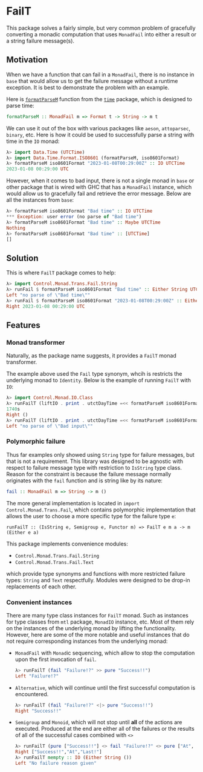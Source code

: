 # FailT

This package solves a fairly simple, but very common problem of gracefully converting a
monadic computation that uses `MonadFail` into either a result or a string failure
message(s).

## Motivation

When we have a function that can fail in a `MonadFail`, there is no instance in `base`
that would allow us to get the failure message without a runtime exception. It is best to
demonstrate the problem with an example.

Here is
[`formatParseM`](https://hackage.haskell.org/package/time/docs/Data-Time-Format-ISO8601.html#v:formatParseM)
function from the [`time`](https://hackage.haskell.org/package/time) package, which is
designed to parse time:

```haskell
formatParseM :: MonadFail m => Format t -> String -> m t
```

We can use it out of the box with various packages like `aeson`, `attoparsec`, `binary`,
etc. Here is how it could be used to successfully parse a string with time in the `IO`
monad:

```haskell
λ> import Data.Time (UTCTime)
λ> import Data.Time.Format.ISO8601 (formatParseM, iso8601Format)
λ> formatParseM iso8601Format "2023-01-08T00:29:00Z" :: IO UTCTime
2023-01-08 00:29:00 UTC
```

However, when it comes to bad input, there is not a single monad in `base` or other
package that is wired with GHC that has a `MonadFail` instance, which would allow us to
gracefully fail and retrieve the error message. Below are all the instances from `base`:

```haskell
λ> formatParseM iso8601Format "Bad time" :: IO UTCTime
*** Exception: user error (no parse of "Bad time")
λ> formatParseM iso8601Format "Bad time" :: Maybe UTCTime
Nothing
λ> formatParseM iso8601Format "Bad time" :: [UTCTime]
[]
```

## Solution

This is where `FailT` package comes to help:

```haskell
λ> import Control.Monad.Trans.Fail.String
λ> runFail $ formatParseM iso8601Format "Bad time" :: Either String UTCTime
Left "no parse of \"Bad time\""
λ> runFail $ formatParseM iso8601Format "2023-01-08T00:29:00Z" :: Either String UTCTime
Right 2023-01-08 00:29:00 UTC
```

## Features

### Monad transformer

Naturally, as the package name suggests, it provides a `FailT` monad transformer.

The example above used the `Fail` type synonym, whcih is restricts the underlying monad to
`Identity`. Below is the example of running `FailT` with `IO`:

```haskell
λ> import Control.Monad.IO.Class
λ> runFailT (liftIO . print . utctDayTime =<< formatParseM iso8601Format "2023-01-08T00:29:00Z")
1740s
Right ()
λ> runFailT (liftIO . print . utctDayTime =<< formatParseM iso8601Format "Bad input")
Left "no parse of \"Bad input\""
```

### Polymorphic failure

Thus far examples only showed using `String` type for failure messages, but that is not a
requirement. This library was designed to be agnostic with respect to failure message type
with restriction to `IsString` type class. Reason for the constraint is because the
failure message normally originates with the `fail` function and is string like by its
nature:

```haskell
fail :: MonadFail m => String -> m ()
```

The more general implementation is located in `import Control.Monad.Trans.Fail`, which
contains polymorphic implementation that allows the user to choose a more specific type
for the failure type `e`:

```
runFailT :: (IsString e, Semigroup e, Functor m) => FailT e m a -> m (Either e a)
```

This package implements convenience modules:

* `Control.Monad.Trans.Fail.String`
* `Control.Monad.Trans.Fail.Text`

which provide type synonyms and functions with more restricted failure types: `String` and
`Text` respectfully. Modules were designed to be drop-in replacements of each other.

### Convenient instances

There are many type class instances for `FailT` monad. Such as instances for type classes
from `mtl` package, `MonadIO` instance, etc. Most of them rely on the instances of the
underlying monad by lifting the functionality. However, here are some of the more notable
and useful instances that do not require corresponding instances from the underlying
monad:

* `MonadFail` with `Monad`ic sequencing, which allow to stop the computation upon the first
  invocation of `fail`.

  ```haskell
  λ> runFailT (fail "Failure!?" >> pure "Success!!")
  Left "Failure!?"
  ```

* `Alternative`, which will continue until the first successful computation is encountered.

  ```haskell
  λ> runFailT (fail "Failure!?" <|> pure "Success!!")
  Right "Success!!"
  ```

* `Semigroup` and `Monoid`, which will not stop until **all** of the actions are executed.
  Produced at the end are either all of the failures or the results of all of the
  successful cases combined with `<>`

  ```haskell
  λ> runFailT (pure ["Success!!"] <> fail "Failure!?" <> pure ["At", "Last!"])
  Right ["Success!!","At","Last!"]
  λ> runFailT mempty :: IO (Either String ())
  Left "No failure reason given"
  ```
